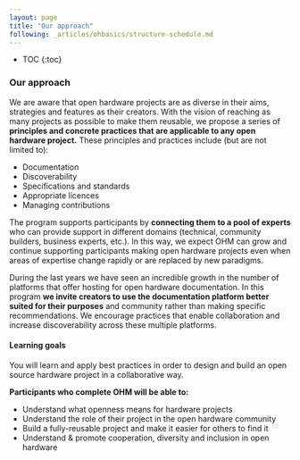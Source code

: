 ```yaml
---
layout: page
title: "Our approach"
following: _articles/ohbasics/structure-schedule.md
---
```

* TOC
{:toc}

### Our approach
We are aware that open hardware projects are as diverse in their aims, strategies and features as their creators. With the vision of reaching as many projects as possible to make them reusable, we propose a series of **principles and concrete practices that are applicable to any open hardware project.** These principles and practices include (but are not limited to):
- Documentation
- Discoverability
- Specifications and standards
- Appropriate licences
- Managing contributions

The program supports participants by **connecting them to a pool of experts** who can provide support in different domains (technical, community builders, business experts, etc.). In this way, we expect OHM can grow and continue supporting participants making open hardware projects even when areas of expertise change rapidly or are replaced by new paradigms.

During the last years we have seen an incredible growth in the number of platforms that offer hosting for open hardware documentation. In this program **we invite creators to use the documentation platform better suited for their purposes** and community rather than making specific recommendations. We encourage practices that enable collaboration and increase discoverability across these multiple platforms.

#### Learning goals
You will learn and apply best practices in order to design and build an open source hardware project in a collaborative way.

**Participants who complete OHM will be able to:**
- Understand what openness means for hardware projects
- Understand the role of their project in the open hardware community
- Build a fully-reusable project and make it easier for others to find it
- Understand & promote cooperation, diversity and inclusion in open hardware
